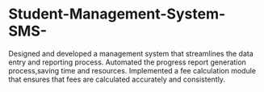 # Student-Management-System-SMS-
Designed and developed a management system that streamlines the data entry and reporting process. Automated the progress report generation process,saving time and resources. Implemented a fee calculation module that ensures that fees are calculated accurately and consistently.
